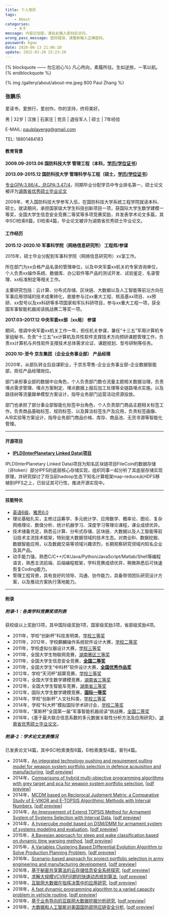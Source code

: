 ```yaml
---
title: 个人简历
tags:
    - About
categories: 
	- 关于
message: 内容已加密，请在此输入密码后访问。
wrong_pass_message: 密码错误，请重新输入正确密码。
password: bgnw
date: 2020-06-13 21:06:10
update: 2022-03-28 15:23:20
---
```


{% blockquote —— 勿忘初心%}
凡心所向，素履所往。生如逆旅，一苇以航。
{% endblockquote %}

{% img /gallery/about/about-me.jpeg 800 Paul Zhang %}

<!-- more -->

### 张鹏乐

爱读书，爱旅行，爱创作。你的坚持，终将美好。

男 | 32岁 | 汉族 | 石家庄 | 党员 | 退役军人 | 硕士 | 7年经验

E-MAIL: paulplayergg@gmail.com

TEL: 18801484183

#### 教育背景

**2009.09-2013.06 国防科技大学 管理工程（本科，[学历](/gallery/about/国防科大-本科-毕业证书.jpg)[/学位证书](/gallery/about/国防科大-学士-学位证书.jpg)）**

**2013.09-2015.12 国防科技大学 管理科学与工程（硕士，[学历](/gallery/about/国防科大-硕士-毕业证书.jpg)[/学位证书](/gallery/about/国防科大-硕士-学位证书.jpg)）**

[专业GPA:3.86/4，总GPA:3.47/4](/gallery/about/GPA-硕士.jpg)，同期毕业分配学员中专业排名第一，硕士论文被评为[湖南省优秀硕士毕业论文](/gallery/about/湖南省优秀硕士毕业论文.jpg)

2009年，考入国防科技大学参军入伍，在国防科技大学系统工程学院就读本科、硕士。就读期间，承担国家级大学生科技创新项目一项，获国际大学生数学建模一等奖，全国大学生信息安全竞赛二等奖等多项竞赛奖励，并发表学术论文多篇，其中SCI检索6篇，EI检索4篇，毕业论文被评为湖南省优秀硕士毕业论文。

#### 工作经历

**2015.12-2020.10 军事科学院（网络信息研究所） 工程师/参谋**

2015年，硕士毕业分配到军事科学院（网络信息研究所）xx室工作。

所在部门为xx合格产品名录的管理单位，以及中央军委xx机关的专家咨询单位，个人负责xx操作系统、数据库、办公软件等产品的测试开发、试验鉴定、名录管理、xx标准制定等相关工作。

主要研究包括：云计算、分布式存储、区块链、大数据以及人工智能等前沿方向在军事应用领域的技术成果转化，直接参与过xx重大工程、核高基xx项目、xx预研、xx型号以及xx科研等多项国家和军队科研项目，参与xx重大工程一项，获全国军事智能机器阅读挑战赛二等奖一项。

**2017.03–2017.12 中央军委xx部（xx局） 参谋**

期间，借调中央军委xx机关工作一年，担任机关参谋，兼任“十三五”军用计算机专家组秘书，负责“十三五”xx计算机及共性软件支撑技术方向预研课题管理工作，负责xx计算机与共性软件支撑技术总体需求论证、课题规划、型号研制等任务。

**2020.10-至今 京东集团（企业业务事业部） 产品经理**

2020年，从部队转业后自谋职业，于京东零售-企业业务事业部-企业数据智能部，担任产品经理岗位。

部门承担事业部的数据中台角色，个人负责部门数仓流量主题相关数据治理，负责埋点需求管理、埋点方案制定、埋点数据上报后加工处理等全链路埋点实施，以及路径树等流量跟单模型方案设计，指导业务部门运营活动资源投放。

部门也承担了部分事业部智能化标签中台角色，个人负责部门商品主题相关标签工作，负责商品基础标签、规则标签、以及算法标签生产及应用，负责标签画像、A/B实验等方案设计，指导业务部门商品价格、库存、商品池、无货寻源等智能化管理。

---

#### 开源项目

- **[IPLD(InterPlanetary Linked Data)项目](https://github.com/ipld/ipld)**

IPLD(InterPlanetary Linked Data)项目为知名区块链项目FileCoin的数据存储（非token）部分IPFS的底层核心存储实现，组织同事一起分析了其底层存储实现原理，并研究探讨了将当前hadoop生态下知名计算框架map-reduce从HDFS移植到IPFS之上，已验证其可行性，推进开源实现中。

---

#### 技能特长

- [英语6级](/gallery/about/英语-四六级.jpg)，[雅思6.0](/gallery/about/英语-IELTS.jpg)
- 理论基础扎实，主修过运筹学、多元统计学、应用数学、概率论、图论、复杂网络理论、数值分析、统计机器学习、深度学习等理论课程，课业成绩优异。
- 技术储备充足，熟悉云计算、分布式存储、区块链、大数据以及人工智能等前沿技术主流技术框架，特别是大数据领域的技术生态。对商业BI、数据挖掘、数据智能应用，以及数据交易等领域兴趣浓烈，长期观察研究领域内知名企业及其产品。
- 动手能力强，熟悉C/C++/C#/Java/Python/JavaScript/Matlab/Shell等编程语言，熟悉主流前端、后端编程框架，学科竞赛成绩优异，稍微熟悉后可快速恢复Coding能力。
- 管理工程背景，具有良好的领导、沟通、协作能力，具备带领团队研究设计方案，以及推动方案执行落地能力。

---

#### 附录

##### 附录-1：各类学科竞赛奖项列表

获校级以上奖励13项，其中国际级奖励1项，国家级奖励3项，省部级奖励4项。

- 2011年，学校“创新杯”科技发明类，[学校三等奖](/gallery/about/学校-创新杯-科技类-三等奖.jpg)
- 2011年，2012年，学校麒麟操作系统软件设计大赛，[学校二等奖](#)
- 2011年，学校虚拟仪器设计大赛，[学校三等奖](/gallery/about/学校-虚拟仪器-三等奖.jpg)
- 2011年，全国大学生物联网竞赛，[湖南赛区三等奖](/gallery/about/赛区-物联网-三等奖.jpg)
- 2011年，全国大学生信息安全竞赛，[**全国二等奖**](/gallery/about/全国-信息安全-二等奖.jpg)
- 2011年，全国大学生“中科杯”软件设计大赛，[**全国优秀作品奖**](/gallery/about/全国-中科杯-优秀作品奖.jpg)
- 2012年，学校“天河杯”超算竞赛，[学校三等奖](/gallery/about/学校-天河杯-三等奖.jpg)
- 2012年，全国大学生数学建模竞赛，[湖南省三等奖](/gallery/about/省级-数模-三等奖.jpg)
- 2012年，全国大学生智能车竞赛，[湖南省三等奖](/gallery/about/赛区-智能车-三等奖.jpg)
- 2012年，国际大学生数学建模竞赛，[**国际一等奖**](/gallery/about/国际-数模-一等奖.jpg)
- 2014年，学校“创新杯”人文社科类，[学校三等奖](/gallery/about/学校-创新杯-人文类-三等奖.jpg)
- 2014年，学校“科大杯”模拟国际学术研讨会，[学校二等奖](/gallery/about/学校-科大杯-二等奖.jpg)
- 2018年，“莱斯杯”全国第一届“军事智能机器阅读”挑战赛，[全国二等奖](/gallery/about/全国-军事智能机器阅读-二等奖.jpg)
- 2018年，《基于最大联合信息系数的多元数据关联性分析方法及应用研究》，[湖南省优秀硕士毕业论文](/gallery/about/湖南省优秀硕士毕业论文.jpg)。

##### 附录-2：学术论文发表情况

已发表论文14篇，其中SCI检索类型6篇，EI检索类型4篇，普刊4篇。

- 2014年，[An integrated technology pushing and requirement pulling model for weapon system portfolio selection in defence acquisition and manufacturing](http://pib.sagepub.com/content/early/2014/06/13/0954405414534640.short), [[pdf preview](/document/about/Dou-2014-An-integrated-technology-pushing-and-min.pdf)]
- 2014年，[Comparisons of hybrid multi-objective programming algorithms with grey target and pca for weapon system portfolio selection](https://www.researchgate.net/publication/282276445_Comparisons_of_Hybrid_Multi-Objective_Programming_Algorithms_with_Grey_Target_and_PCA_for_Weapon_System_Portfolio_Selection), [[pdf preview](/document/about/Dou-2014-Comparisons-of-hybrid-multi-objective-min.pdf)]
- 2014年，[MCDM based on Reciprocal Judgment Matrix: a Comparative Study of E-VIKOR and E-TOPSIS Algorithmic Methods with Interval Numbers](https://www.researchgate.net/publication/270680705_MCDM_based_on_reciprocal_judgment_matrix_A_comparative_study_of_E-VIKOR_and_E-TOPSIS_algorithmic_methods_with_interval_numbers), [[pdf preview](/document/about/Dou-2014-MCDM-based-on-Reciprocal-Judgment-Mat-min.pdf)]
- 2014年，[An Improvement of Extend TOPSIS Method for Armament System of Systems Selection with Interval Data](https://www.researchgate.net/publication/266650783_An_Improvement_of_Extend_TOPSIS_Method_for_Armament_System_of_Systems_Selection_with_Interval_Data), [[pdf preview](/document/about/Zhang-2014-An-Improvement-of-Extend-TOPSIS-Met-min.pdf)]
- 2014年，[A hypercube model based on DSM/DMM for armament system of systems modeling and evaluation](http://ieeexplore.ieee.org/xpl/articleDetails.jsp?arnumber=6892454&newsearch=true&queryText=A%20hypercube%20model%20based%20on%20DSM%2FDMM%20for%20armament%20system%20of%20systems%20modeling%20and%20evaluation), [[pdf preview](/document/about/Zhang-2014-A-hypercube-model-based-on-DSM_DMM-min.pdf)]
- 2015年，[A Bayesian approach for sleep and wake classification based on dynamic time warping method](http://rd.springer.com/article/10.1007/s11042-015-3053-z), [[pdf preview](/document/about/Fu-2015-A-Bayesian-approach-for-sleep-and-wake-min.pdf)]
- 2015年，[A Variables Clustering Based Differential Evolution Algorithm to Solve Production Planning Problem](https://www.researchgate.net/publication/282447663_A_Variables_Clustering_Based_Differential_Evolution_Algorithm_to_Solve_Production_Planning_Problem), [[pdf preview](/document/about/Yang-2015-A-Variables-Clustering-Based-Differe-min.pdf)]
- 2016年，[Scenario-based approach for project portfolio selection in army engineering and manufacturing development](http://www.jseepub.com/EN/abstract/abstract13497.shtml), [[pdf preview](/document/about/Zhang-2016-Scenario-based-approach-for-project-min.pdf)]
- 2016年，[基于秘密共享算法的云存储信息安全系统探究](http://www.cqvip.com/read/read.aspx?id=668519636), [[pdf preview](/document/about/刘春辉-2016-基于秘密共享算法的云存储信息安全系统探究-min.pdf)]
- 2016年，[求解大规模VCVRP问题的快速动态规划算法](http://123.57.41.99/jweb_xtgcllysj/CN/abstract/abstract111204.shtml), [[pdf preview](/document/about/张鹏乐-2016-求解大规模VCVRP问题的快速动态规划算法-min.pdf)]
- 2018年，[互联网大数据在指挥决策中的应用研究](http://cnki.cn-ki.net/KCMS/detail/detail.aspx?dbcode=CJFQ&filename=QBZH201806016&dbname=CJFDPREP), [[pdf preview](/document/about/高晨旭-2018-互联网大数据在指挥决策中的应用研究-min.pdf)]
- 2018年，[A fast dynamic programming algorithm to a varied capacity problem in vehicle routing](https://www.inderscienceonline.com/doi/abs/10.1504/IJADS.2018.090924), [[pdf preview](/document/about/Zhang-2018-A-fast-dynamic-programming-algorithm-min.pdf)]
- 2018年，[基于业务导向的互联网大数据挖掘分析研究](#), [[pdf preview](#)]
- 2018年，[大数据和人工智能对美国国防部供应链安全分析](#), [[pdf preview](#)]